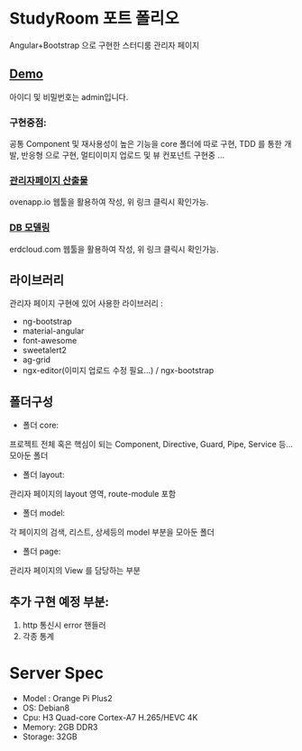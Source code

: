 # StudyRoom 포트 폴리오

Angular+Bootstrap 으로 구현한 스터디룸 관리자 페이지

## [Demo](http://221.149.240.50:8080)
아이디 및 비밀번호는 admin입니다.

### 구현중점:

공통 Component 및 재사용성이 높은 기능을 core 폴더에 따로 구현,
TDD 를 통한 개발,
반응형 으로 구현,
멀티이미지 업로드 및 뷰 컨포넌트 구현중 ...

### [관리자페이지 산출물](https://ovenapp.io/project/MYzNyQ8I47w9O0CcJlCrUbUh6TzR3m08#fcVku)

ovenapp.io 웹툴을 활용하여 작성,
위 링크 클릭시 확인가능.

### [DB 모델링](https://www.erdcloud.com/d/5e95dCqdeBiSaHYEq)

erdcloud.com 웹툴을 활용하여 작성,
위 링크 클릭시 확인가능.

## 라이브러리

관리자 페이지 구현에 있어 사용한 라이브러리 :
- ng-bootstrap
- material-angular
- font-awesome
- sweetalert2
- ag-grid
- ngx-editor(이미지 업로드 수정 필요...) / ngx-bootstrap

## 폴더구성

- 폴더 core:

프로젝트 전체 혹은 핵심이 되는 Component, Directive, Guard, Pipe, Service 등... 모아둔 폴더

- 폴더 layout:

관리자 페이지의 layout 영역, route-module 포함

- 폴더 model:

각 페이지의 검색, 리스트, 상세등의 model 부분을 모아둔 폴더

- 폴더 page:

관리자 페이지의 View 를 담당하는 부분

## 추가 구현 예정 부분:

1.  http 통신시 error 핸들러
2.  각종 통계

# Server Spec

-   Model : Orange Pi Plus2
-   OS: Debian8
-   Cpu: H3 Quad-core Cortex-A7 H.265/HEVC 4K
-   Memory: 2GB DDR3
-   Storage: 32GB
